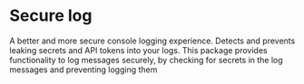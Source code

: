 <div align=“center”>

# Secure log

A better and more secure console logging experience. Detects and prevents leaking secrets and API tokens into your logs. This package provides functionality to log messages securely, by checking for secrets in the log messages and preventing logging them

</div>
